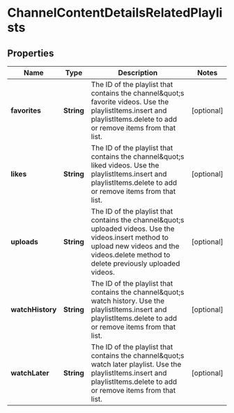 

# ChannelContentDetailsRelatedPlaylists


## Properties

Name | Type | Description | Notes
------------ | ------------- | ------------- | -------------
**favorites** | **String** | The ID of the playlist that contains the channel\&quot;s favorite videos. Use the playlistItems.insert and playlistItems.delete to add or remove items from that list. |  [optional]
**likes** | **String** | The ID of the playlist that contains the channel\&quot;s liked videos. Use the playlistItems.insert and playlistItems.delete to add or remove items from that list. |  [optional]
**uploads** | **String** | The ID of the playlist that contains the channel\&quot;s uploaded videos. Use the videos.insert method to upload new videos and the videos.delete method to delete previously uploaded videos. |  [optional]
**watchHistory** | **String** | The ID of the playlist that contains the channel\&quot;s watch history. Use the playlistItems.insert and playlistItems.delete to add or remove items from that list. |  [optional]
**watchLater** | **String** | The ID of the playlist that contains the channel\&quot;s watch later playlist. Use the playlistItems.insert and playlistItems.delete to add or remove items from that list. |  [optional]



